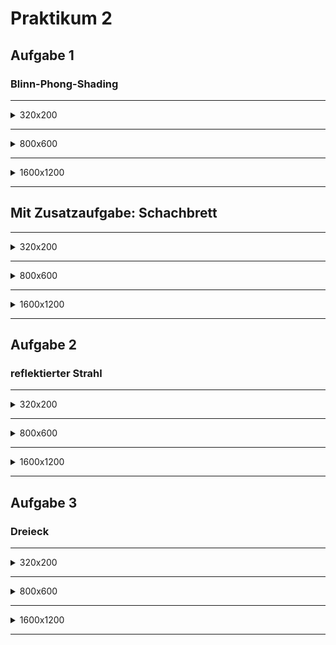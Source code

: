 # Praktikum 2

## Aufgabe 1
### Blinn-Phong-Shading 

---

<details>
<summary>320x200</summary>
<br>
<img src="./2balls_320x200.PNG">
</details>

---

<details>
<summary>800x600</summary>
<br>
<img src="./2balls_800x600.PNG">
</details>

---

<details>
<summary>1600x1200</summary>
<br>
<img src="./2balls_1600x1200.PNG">
</details>

---

## Mit Zusatzaufgabe: Schachbrett

---

<details>
<summary>320x200</summary>
<br>
<img src="./2balls_schachbrett_320x200.PNG">
</details>

---

<details>
<summary>800x600</summary>
<br>
<img src="./2balls_schachbrett_800x600.PNG">
</details>

---

<details>
<summary>1600x1200</summary>
<br>
<img src="./2balls_schachbrett_1600x1200.PNG">
</details>

---


## Aufgabe 2
### reflektierter Strahl

---

<details>
<summary>320x200</summary>
<br>
<img src="./stufe3_2balls_schachbrett_320x200.PNG">
</details>

---

<details>
<summary>800x600</summary>
<br>
<img src="./stufe3_2balls_schachbrett_800x600.PNG">
</details>

---

<details>
<summary>1600x1200</summary>
<br>
<img src="./stufe3_2balls_schachbrett_1600x1200.PNG">
</details>

---

## Aufgabe 3
### Dreieck

---

<details>
<summary>320x200</summary>
<br>
<img src="./stufe3_2balls_schachbrett_triangle_320x200.PNG">
</details>

---

<details>
<summary>800x600</summary>
<br>
<img src="./stufe3_2balls_schachbrett_triangle_800x600.PNG">
</details>

---

<details>
<summary>1600x1200</summary>
<br>
<img src="./stufe3_2balls_schachbrett_triangle_1600x1200.PNG">
</details>

---

